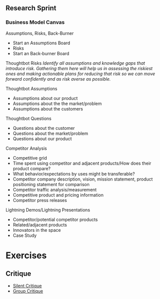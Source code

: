 ## Research Sprint

### Business Model Canvas

Assumptions, Risks, Back-Burner
* Start an Assumptions Board
* Risks
* Start an Back-burner Board

Thoughtbot Risks 
*Identify all assumptions and knowledge gaps that introduce risk. Gathering them here will help us in assessing the riskiest ones and making actionable plans for reducing that risk so we can move forward confidently and as risk averse as possible.*

Thoughtbot Assumptions
* Assumptions about our product
* Assumptions about the the market/problem
* Assumptions about the customers

Thoughtbot Questions
* Questions about the customer
* Questions about the market/problem
* Questions about our product

Competitor Analysis
* Competitive grid
* Time spent using competitor and adjacent products/How does their product compare?
* What behavior/expectations by uses might be transferable? 
* Competitor company description, vision, mission statement, product positioning statement for comparison
* Competitor traffic analysis/measurement
* Competitive product and pricing information
* Competitor press releases

Lightning Demos/Lightning Presentations
* Competitor/potential competitor products
* Related/adjacent products
* Innovators in the space
* Case Study

# Exercises

## Critique

* [Silent Critique](exercises/thoughtbot-silent-critique.md)
* [Group Critique](exercises/thoughtbot-group-critique.md)
